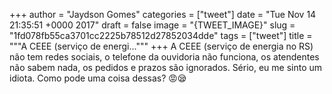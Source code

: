 
+++
author = "Jaydson Gomes"
categories = ["tweet"]
date = "Tue Nov 14 21:35:51 +0000 2017"
draft = false
image = "{TWEET_IMAGE}"
slug = "1fd078fb55ca3701cc2225b78512d27852034dde"
tags = ["tweet"]
title = """A CEEE (serviço de energi..."""
+++
A CEEE (serviço de energia no RS) não tem redes sociais, o telefone da ouvidoria não funciona, os atendentes não sabem nada, os pedidos e prazos são ignorados. Sério, eu me sinto um idiota. Como pode uma coisa dessas? 😡😪
